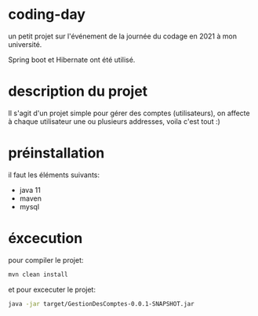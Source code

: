 # coding-day

un petit projet sur l'événement de la journée du codage en 2021 à mon université.

Spring boot et Hibernate ont été utilisé.

# description du projet

Il s'agit d'un projet simple pour gérer des comptes (utilisateurs),
on affecte à chaque utilisateur une ou plusieurs addresses, voila c'est tout :)

# préinstallation

il faut les éléments suivants:

* java 11
* maven
* mysql

# éxcecution

pour compiler le projet:

```bash
mvn clean install
```

et pour excecuter le projet:

```bash
java -jar target/GestionDesComptes-0.0.1-SNAPSHOT.jar
```